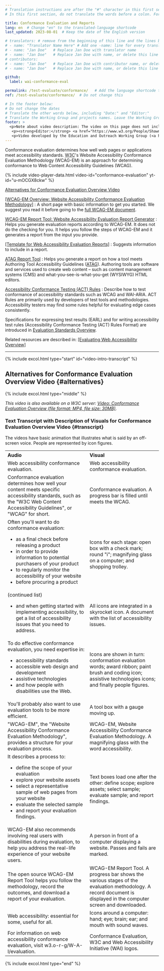 ```yaml
---
# Translation instructions are after the "#" character in this first section. They are comments that do not show up in the web page. You do not need to translate the instructions after "#".
# In this first section, do not translate the words before a colon. For example, do not translate "title:". Do translate the text after "title:".

title: Conformance Evaluation and Reports
lang: en  # Change "en" to the translated-language shortcode
last_updated: 2023-08-01  # Keep the date of the English version

# translators: # remove from the beginning of this line and the lines below: "# " (the hash sign and the space)
# - name: "Translator Name Here" # Add one -name: line for every translator
# - name: "Jan Doe"   # Replace Jan Doe with translator name
# - name: "Jan Doe"   # Replace Jan Doe with name, or delete this line if not multiple translators
# contributors:
# - name: "Jan Doe"   # Replace Jan Doe with contributor name, or delete this line if none
# - name: "Jan Doe"   # Replace Jan Doe with name, or delete this line if not multiple contributors

github:
  label: wai-conformance-eval

permalink: /test-evaluate/conformance/   # Add the language shortcode to the end, with no slash at end, for example: /link/to/page/fr
ref: /test-evaluate/conformance/  # Do not change this

# In the footer below:
# Do not change the dates
# Translate the other words below, including "Date:" and "Editor:"
# Translate the Working Group and projects names. Leave the Working Group and projects acronyms in English.
footer: >
  <p>Note about video description: The video on this page does not include synchronized audio description because the visuals only illustrate the audio and do not provide additional information. In this case, audio description would be more distracting than useful to most people, including people who cannot see the visuals. Description of visual information is integrated in the Text Transcript with Description of Visuals (“descriptive transcript”).</p>
   <p><strong>Editor:</strong> <a href="https://www.w3.org/People/Shawn/">Shawn Lawton Henry</a>.</p>
   <p>Video developed by the Education and Outreach Working Group (<a href="https://www.w3.org/WAI/EO/">EOWG</a>) with support from the <a href="https://www.w3.org/WAI/about/projects/wai-guide/">WAI-Guide</a> project funded by the European Commission (EC) under the Horizon 2020 program (Grant Agreement 822245).</p>
---
```


Conformance evaluation determines how well web pages or applications meet accessibility standards. <acronym title="World Wide Web Consortium">W3C</acronym>'s Website Accessibility Conformance Evaluation Methodology (WCAG-EM) is an approach for determining conformance to Web Content Accessibility Guidelines (WCAG).

<div class="video-card" id="video-intro">
  {% include video-player-data.html
      video-id="conformance-evaluation"
      yt-id="u-mOCGX8ckw"
  %}
  <p><a href="#alternatives">Alternatives for Conformance Evaluation Overview Video</a></p>
</div>

[[WCAG-EM Overview: Website Accessibility Conformance Evaluation Methodology]](/test-evaluate/conformance/wcag-em/)
:   A short page with basic information to get you started. We suggest you read it before going to the [full WCAG-EM document](https://www.w3.org/TR/WCAG-EM/).

[WCAG-EM Report Tool: Website Accessibility Evaluation Report Generator](https://www.w3.org/WAI/eval/report-tool/)
:   Helps you generate evaluation reports according to WCAG-EM. It does not do the checking for you. It helps you follow the steps of WCAG-EM and it generates a report from the input you provide.

[[Template for Web Accessibility Evaluation Reports]](/test-evaluate/report-template/)
:   Suggests information to include in a report.

[ATAG Report Tool](https://www.w3.org/WAI/atag/report-tool/)
:   Helps you generate a report on how a tool meets Authoring Tool Accessibility Guidelines ([ATAG](/standards-guidelines/atag/)). Authoring tools are software and services used to create web content – such as content management systems (CMS) and what-you-see-is-what-you-get (WYSIWYG) HTML editors.

[Accessibility Conformance Testing (ACT) Rules](/standards-guidelines/act/rules/about/)
:  Describe how to test conformance of accessibility standards such as WCAG and WAI-ARIA. ACT Rules are primarily used by developers of test tools and methodologies. Accessibility testers may find some rules helpful for evaluating edge cases consistently.

<!-- Communicate the results of evaluation clearly, including the scope of the evaluation. -->

Specifications for expressing test results (EARL) and for writing accessibility test rules (Accessibility Conformance Testing (ACT) Rules Format) are introduced in [Evaluation Standards Overview](/standards-guidelines/evaluation/).

Related resources are described in: [[Evaluating Web Accessibility Overview]](/test-evaluate/)

<hr>

{% include excol.html type="start" id="video-intro-transcript" %}

##  Alternatives for Conformance Evaluation Overview Video {#alternatives}

{% include excol.html type="middle" %}

_This video is also available on a W3C server: [Video: Conformance Evaluation Overview (file format: MP4, file size: 30MB)](https://media.w3.org/wai/evaluation-intros/conformance-evaluation.mp4)._

###  Text Transcript with Description of Visuals for Conformance Evaluation Overview Video {#transcript}

The videos have basic animation that illustrates what is said by an off-screen voice. People are represented by icon figures. 

<table aria-labelledby="transcript">
  <tbody><tr>
    <th align="left">Audio</th>
    <th align="left">Visual</th>
  </tr>
  <tr>
    <td>Web accessibility conformance evaluation. </td>
    <td>Web accessibility conformance evaluation.</td>
  </tr>
  <tr>
    <td>Conformance evaluation determines how well your content meets specific accessibility standards, such as the "W3C Web Content Accessibility Guidelines", or "WCAG" for short. </td>
    <td>Conformance evaluation. A progress bar is filled until meets the WCAG.</td>
  </tr>
  <tr>
    <td>Often you'll want to do conformance evaluation:
      <ul>
        <li> as a final check before releasing a product</li>
        <li> in order to provide information to potential purchasers of your product</li>
        <li> to regularly monitor the accessibility of your website</li>
        <li> before procuring a product</li>
      </ul></td>
    <td>Icons for each stage: open box with a check mark; round "i"; magnifying glass on a computer; and shopping trolley.</td>
  </tr>
  <tr>
    <td>(continued list)
      <ul>
        <li> and when getting started with implementing accessibility, to get a list of accessibility issues that you need to address.</li>
      </ul></td>
    <td>All icons are integrated in a skyrocket icon. A document with the list of accessibility issues.</td>
  </tr>
  <tr>
    <td>To do effective conformance evaluation, you need expertise in:
      <ul>
        <li> accessibility standards</li>
        <li> accessible web design and development</li>
        <li> assistive technologies</li>
        <li> and how people with disabilities use the Web.</li>
      </ul></td>
    <td>Icons are shown in turn: conformation evaluation words; award ribbon; paint brush and coding icon; assistive technologies icons; and finally people figures.</td>
  </tr>
  <tr>
    <td>You'll probably also want to use evaluation tools to be more efficient. </td>
    <td>A tool box with a gauge moving up.</td>
  </tr>
  <tr>
    <td>"WCAG-EM", the "Website Accessibility Conformance Evaluation Methodology", provides a structure for your evaluation process. </td>
    <td>WCAG-EM, Website Accessibility Conformance Evaluation Methodology. A magnifying glass with the word accessibility.</td>
  </tr>
  <tr>
    <td>It describes a process to:
      <ul>
        <li> define the scope of your evaluation</li>
        <li> explore your website assets</li>
        <li> select a representative sample of web pages from your website</li>
        <li> evaluate the selected sample</li>
        <li> and report your evaluation findings.</li>
      </ul></td>
    <td>Text boxes load one after the other: define scope; explore assets; select sample; evaluate sample; and report findings.</td>
  </tr>
  <tr>
    <td>WCAG-EM also recommends involving real users with disabilities during evaluation, to help you address the real-life experience of your website users. </td>
    <td>A person in front of a computer displaying a website. Passes and fails are marked.</td>
  </tr>
  <tr>
    <td>The open source WCAG-EM Report Tool helps you follow the methodology, record the outcomes, and download a report of your evaluation. </td>
    <td>WCAG-EM Report Tool. A progress bar shows the various stages of the evaluation methodology. A record document is displayed in the computer screen and downloaded.
</td>
  </tr>
  <tr>
    <td>Web accessibility: essential for some, useful for all. </td>
    <td>Icons around a computer: hand; eye; brain; ear; and mouth with sound waves.</td>
  </tr>
  <tr>
    <td>For information on web accessibility conformance evaluation, visit w3.o-r-g/W-A-I/evaluation. </td>
    <td>Conformance Evaluation, W3C and Web Accessibility Initiative (WAI) logos.</td>
  </tr>
</tbody>
</table>

{% include excol.html type="end" %}
